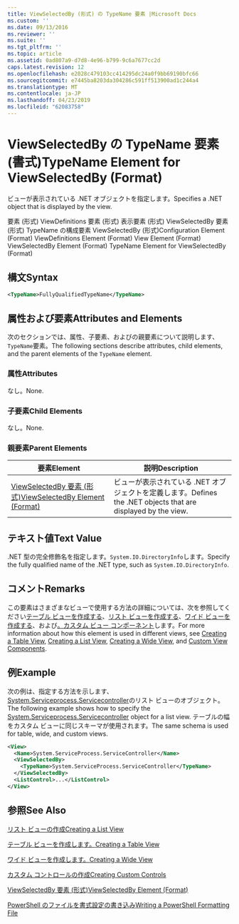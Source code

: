 ```yaml
---
title: ViewSelectedBy (形式) の TypeName 要素 |Microsoft Docs
ms.custom: ''
ms.date: 09/13/2016
ms.reviewer: ''
ms.suite: ''
ms.tgt_pltfrm: ''
ms.topic: article
ms.assetid: 0ad807a9-d7d8-4e96-b799-9c6a7677cc2d
caps.latest.revision: 12
ms.openlocfilehash: e2028c479103cc414295dc24a0f9bb69190bfc66
ms.sourcegitcommit: e7445ba8203da304286c591ff513900ad1c244a4
ms.translationtype: MT
ms.contentlocale: ja-JP
ms.lasthandoff: 04/23/2019
ms.locfileid: "62083758"
---
```

# <a name="typename-element-for-viewselectedby-format"></a><span data-ttu-id="93515-102">ViewSelectedBy の TypeName 要素 (書式)</span><span class="sxs-lookup"><span data-stu-id="93515-102">TypeName Element for ViewSelectedBy (Format)</span></span>

<span data-ttu-id="93515-103">ビューが表示されている .NET オブジェクトを指定します。</span><span class="sxs-lookup"><span data-stu-id="93515-103">Specifies a .NET object that is displayed by the view.</span></span>

<span data-ttu-id="93515-104">要素 (形式) ViewDefinitions 要素 (形式) 表示要素 (形式) ViewSelectedBy 要素 (形式) TypeName の構成要素 ViewSelectedBy (形式)</span><span class="sxs-lookup"><span data-stu-id="93515-104">Configuration Element (Format) ViewDefinitions Element (Format) View Element (Format) ViewSelectedBy Element (Format) TypeName Element for ViewSelectedBy (Format)</span></span>

## <a name="syntax"></a><span data-ttu-id="93515-105">構文</span><span class="sxs-lookup"><span data-stu-id="93515-105">Syntax</span></span>

```xml
<TypeName>FullyQualifiedTypeName</TypeName>
```

## <a name="attributes-and-elements"></a><span data-ttu-id="93515-106">属性および要素</span><span class="sxs-lookup"><span data-stu-id="93515-106">Attributes and Elements</span></span>

<span data-ttu-id="93515-107">次のセクションでは、属性、子要素、およびの親要素について説明します、`TypeName`要素。</span><span class="sxs-lookup"><span data-stu-id="93515-107">The following sections describe attributes, child elements, and the parent elements of the `TypeName` element.</span></span>

### <a name="attributes"></a><span data-ttu-id="93515-108">属性</span><span class="sxs-lookup"><span data-stu-id="93515-108">Attributes</span></span>

<span data-ttu-id="93515-109">なし。</span><span class="sxs-lookup"><span data-stu-id="93515-109">None.</span></span>

### <a name="child-elements"></a><span data-ttu-id="93515-110">子要素</span><span class="sxs-lookup"><span data-stu-id="93515-110">Child Elements</span></span>

<span data-ttu-id="93515-111">なし。</span><span class="sxs-lookup"><span data-stu-id="93515-111">None.</span></span>

### <a name="parent-elements"></a><span data-ttu-id="93515-112">親要素</span><span class="sxs-lookup"><span data-stu-id="93515-112">Parent Elements</span></span>

|<span data-ttu-id="93515-113">要素</span><span class="sxs-lookup"><span data-stu-id="93515-113">Element</span></span>|<span data-ttu-id="93515-114">説明</span><span class="sxs-lookup"><span data-stu-id="93515-114">Description</span></span>|
|-------------|-----------------|
|[<span data-ttu-id="93515-115">ViewSelectedBy 要素 (形式)</span><span class="sxs-lookup"><span data-stu-id="93515-115">ViewSelectedBy Element (Format)</span></span>](./viewselectedby-element-format.md)|<span data-ttu-id="93515-116">ビューが表示されている .NET オブジェクトを定義します。</span><span class="sxs-lookup"><span data-stu-id="93515-116">Defines the .NET objects that are displayed by the view.</span></span>|

## <a name="text-value"></a><span data-ttu-id="93515-117">テキスト値</span><span class="sxs-lookup"><span data-stu-id="93515-117">Text Value</span></span>

<span data-ttu-id="93515-118">.NET 型の完全修飾名を指定します。`System.IO.DirectoryInfo`します。</span><span class="sxs-lookup"><span data-stu-id="93515-118">Specify the fully qualified name of the .NET type, such as `System.IO.DirectoryInfo`.</span></span>

## <a name="remarks"></a><span data-ttu-id="93515-119">コメント</span><span class="sxs-lookup"><span data-stu-id="93515-119">Remarks</span></span>

<span data-ttu-id="93515-120">この要素はさまざまなビューで使用する方法の詳細については、次を参照してください[テーブル ビューを作成する](./creating-a-table-view.md)、[リスト ビューを作成する](./creating-a-list-view.md)、[ワイド ビューを作成する](./creating-a-wide-view.md)、および[。カスタム ビュー コンポーネント](./creating-custom-controls.md)します。</span><span class="sxs-lookup"><span data-stu-id="93515-120">For more information about how this element is used in different views, see [Creating a Table View](./creating-a-table-view.md), [Creating a List View](./creating-a-list-view.md), [Creating a Wide View](./creating-a-wide-view.md), and [Custom View Components](./creating-custom-controls.md).</span></span>

## <a name="example"></a><span data-ttu-id="93515-121">例</span><span class="sxs-lookup"><span data-stu-id="93515-121">Example</span></span>

<span data-ttu-id="93515-122">次の例は、指定する方法を示します、 [System.Serviceprocess.Servicecontroller](/dotnet/api/System.ServiceProcess.ServiceController)のリスト ビューのオブジェクト。</span><span class="sxs-lookup"><span data-stu-id="93515-122">The following example shows how to specify the [System.Serviceprocess.Servicecontroller](/dotnet/api/System.ServiceProcess.ServiceController) object for a list view.</span></span> <span data-ttu-id="93515-123">テーブルの幅をカスタム ビューに同じスキーマが使用されます。</span><span class="sxs-lookup"><span data-stu-id="93515-123">The same schema is used for table, wide, and custom views.</span></span>

```xml
<View>
  <Name>System.ServiceProcess.ServiceController</Name>
  <ViewSelectedBy>
    <TypeName>System.ServiceProcess.ServiceController</TypeName>
  </ViewSelectedBy>
  <ListControl>...</ListControl>
</View>
```

## <a name="see-also"></a><span data-ttu-id="93515-124">参照</span><span class="sxs-lookup"><span data-stu-id="93515-124">See Also</span></span>

[<span data-ttu-id="93515-125">リスト ビューの作成</span><span class="sxs-lookup"><span data-stu-id="93515-125">Creating a List View</span></span>](./creating-a-list-view.md)

[<span data-ttu-id="93515-126">テーブル ビューを作成します。</span><span class="sxs-lookup"><span data-stu-id="93515-126">Creating a Table View</span></span>](./creating-a-table-view.md)

[<span data-ttu-id="93515-127">ワイド ビューを作成します。</span><span class="sxs-lookup"><span data-stu-id="93515-127">Creating a Wide View</span></span>](./creating-a-wide-view.md)

[<span data-ttu-id="93515-128">カスタム コントロールの作成</span><span class="sxs-lookup"><span data-stu-id="93515-128">Creating Custom Controls</span></span>](./creating-custom-controls.md)

[<span data-ttu-id="93515-129">ViewSelectedBy 要素 (形式)</span><span class="sxs-lookup"><span data-stu-id="93515-129">ViewSelectedBy Element (Format)</span></span>](./viewselectedby-element-format.md)

[<span data-ttu-id="93515-130">PowerShell のファイルを書式設定の書き込み</span><span class="sxs-lookup"><span data-stu-id="93515-130">Writing a PowerShell Formatting File</span></span>](./writing-a-powershell-formatting-file.md)
